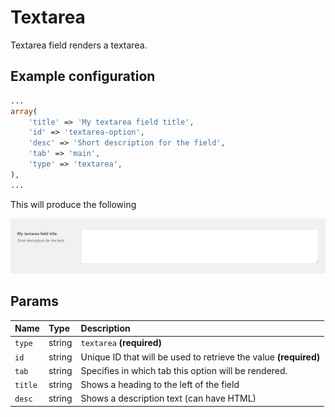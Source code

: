 # Textarea

Textarea field renders a textarea.

## Example configuration

```php
...
array(
    'title' => 'My textarea field title',
    'id' => 'textarea-option',
    'desc' => 'Short description for the field',
    'tab' => 'main',
    'type' => 'textarea',
),
...
```

This will produce the following

![](../.gitbook/assets/textarea.png)

## Params

| Name | Type | Description |
| :--- | :--- | :--- |
| `type` | string | `textarea` **\(required\)** |
| `id` | string | Unique ID that will be used to retrieve the value **\(required\)** |
| `tab` | string | Specifies in which tab this option will be rendered. |
| `title` | string | Shows a heading to the left of the field |
| `desc` | string | Shows a description text \(can have HTML\) |


